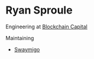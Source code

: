 # Ryan Sproule

Engineering at [Blockchain Capital](https://github.com/BlockchainCap)

Maintaining
- [Swaymigo](https://github.com/BlockchainCap/swaymigo)
